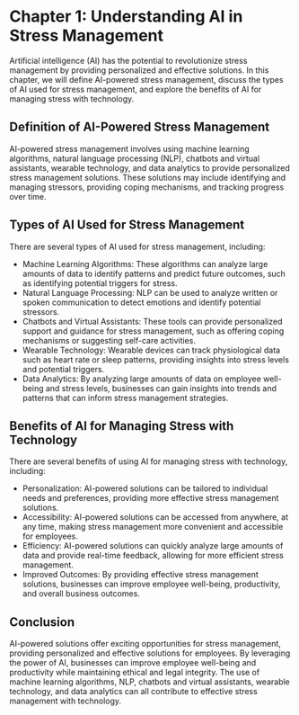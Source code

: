 Chapter 1: Understanding AI in Stress Management
================================================

Artificial intelligence (AI) has the potential to revolutionize stress management by providing personalized and effective solutions. In this chapter, we will define AI-powered stress management, discuss the types of AI used for stress management, and explore the benefits of AI for managing stress with technology.

Definition of AI-Powered Stress Management
------------------------------------------

AI-powered stress management involves using machine learning algorithms, natural language processing (NLP), chatbots and virtual assistants, wearable technology, and data analytics to provide personalized stress management solutions. These solutions may include identifying and managing stressors, providing coping mechanisms, and tracking progress over time.

Types of AI Used for Stress Management
--------------------------------------

There are several types of AI used for stress management, including:

* Machine Learning Algorithms: These algorithms can analyze large amounts of data to identify patterns and predict future outcomes, such as identifying potential triggers for stress.
* Natural Language Processing: NLP can be used to analyze written or spoken communication to detect emotions and identify potential stressors.
* Chatbots and Virtual Assistants: These tools can provide personalized support and guidance for stress management, such as offering coping mechanisms or suggesting self-care activities.
* Wearable Technology: Wearable devices can track physiological data such as heart rate or sleep patterns, providing insights into stress levels and potential triggers.
* Data Analytics: By analyzing large amounts of data on employee well-being and stress levels, businesses can gain insights into trends and patterns that can inform stress management strategies.

Benefits of AI for Managing Stress with Technology
--------------------------------------------------

There are several benefits of using AI for managing stress with technology, including:

* Personalization: AI-powered solutions can be tailored to individual needs and preferences, providing more effective stress management solutions.
* Accessibility: AI-powered solutions can be accessed from anywhere, at any time, making stress management more convenient and accessible for employees.
* Efficiency: AI-powered solutions can quickly analyze large amounts of data and provide real-time feedback, allowing for more efficient stress management.
* Improved Outcomes: By providing effective stress management solutions, businesses can improve employee well-being, productivity, and overall business outcomes.

Conclusion
----------

AI-powered solutions offer exciting opportunities for stress management, providing personalized and effective solutions for employees. By leveraging the power of AI, businesses can improve employee well-being and productivity while maintaining ethical and legal integrity. The use of machine learning algorithms, NLP, chatbots and virtual assistants, wearable technology, and data analytics can all contribute to effective stress management with technology.
